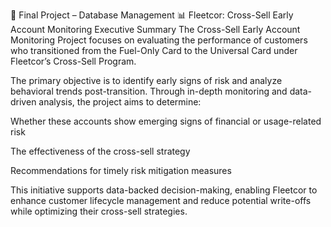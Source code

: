  
📝 Final Project – Database Management
📊 Fleetcor: Cross-Sell Early Account Monitoring
Executive Summary
The Cross-Sell Early Account Monitoring Project focuses on evaluating the performance of customers who transitioned from the Fuel-Only Card to the Universal Card under Fleetcor’s Cross-Sell Program.

The primary objective is to identify early signs of risk and analyze behavioral trends post-transition. Through in-depth monitoring and data-driven analysis, the project aims to determine:

Whether these accounts show emerging signs of financial or usage-related risk

The effectiveness of the cross-sell strategy

Recommendations for timely risk mitigation measures

This initiative supports data-backed decision-making, enabling Fleetcor to enhance customer lifecycle management and reduce potential write-offs while optimizing their cross-sell strategies.
